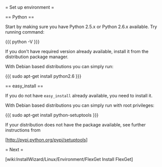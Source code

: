 = Set up environment =

== Python ==

Start by making sure you have Python 2.5.x or Python 2.6.x available. Try running command:

{{{
python -V
}}}

If you don't have required version already available, install it from the distribution package manager.

With Debian based distributions you can simply run:

{{{
sudo apt-get install python2.6
}}}

== easy_install ==

If you do not have `easy_install` already available, you need to install it.

With Debian based distributions you can simply run with root privileges:

{{{
sudo apt-get install python-setuptools
}}}

If your distribution does not have the package available, see further instructions from 

[http://pypi.python.org/pypi/setuptools]

= Next =

[wiki:InstallWizard/Linux/Environment/FlexGet Install FlexGet]